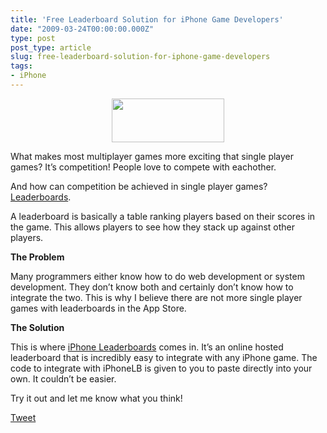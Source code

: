 ```yaml
---
title: 'Free Leaderboard Solution for iPhone Game Developers'
date: "2009-03-24T00:00:00.000Z"
type: post 
post_type: article
slug: free-leaderboard-solution-for-iphone-game-developers
tags: 
- iPhone
---
```

<p style="text-align: center;">
  <a href="http://iphonelb.com"><img class="alignnone" title="Free iPhone Leaderboardds" src="http://iphonelb.com/_img/logo.png" alt="" width="180" height="70" /></a>
</p>

What makes most multiplayer games more exciting that single player games? It&#8217;s competition! People love to compete with eachother.

And how can competition be achieved in single player games? [Leaderboards][1].

A leaderboard is basically a table ranking players based on their scores in the game. This allows players to see how they stack up against other players.

<b>The Problem</b>

Many programmers either know how to do web development or system development. They don&#8217;t know both and certainly don&#8217;t know how to integrate the two. This is why I believe there are not more single player games with leaderboards in the App Store.

<b>The Solution </b>

This is where [iPhone Leaderboards][1] comes in. It&#8217;s an online hosted leaderboard that is incredibly easy to integrate with any iPhone game. The code to integrate with iPhoneLB is given to you to paste directly into your own. It couldn&#8217;t be easier.

Try it out and let me know what you think!

<div style="">
  <a href="http://twitter.com/share" class="twitter-share-button" data-count="horizontal" data-text="Free Leaderboard Solution for iPhone Game Developers" data-url="http://brandontreb.com/free-leaderboard-solution-for-iphone-game-developers"  data-via="brandontreb" data-related="brandontreb:">Tweet</a>
</div>

 [1]: http://iphonelb.com